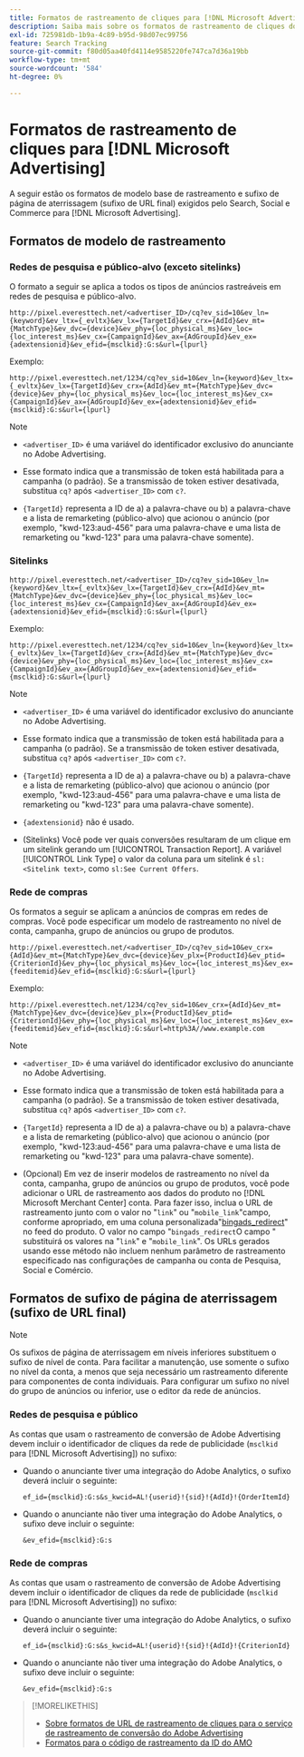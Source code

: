 ```yaml
---
title: Formatos de rastreamento de cliques para [!DNL Microsoft Advertising]
description: Saiba mais sobre os formatos de rastreamento de cliques do [!DNL Microsoft Advertising] contas.
exl-id: 725981db-1b9a-4c89-b95d-98d07ec99756
feature: Search Tracking
source-git-commit: f80d05aa40fd4114e9585220fe747ca7d36a19bb
workflow-type: tm+mt
source-wordcount: '584'
ht-degree: 0%

---
```


# Formatos de rastreamento de cliques para [!DNL Microsoft Advertising]

A seguir estão os formatos de modelo base de rastreamento e sufixo de página de aterrissagem (sufixo de URL final) exigidos pelo Search, Social e Commerce para [!DNL Microsoft Advertising].

## Formatos de modelo de rastreamento

### Redes de pesquisa e público-alvo (exceto sitelinks)

O formato a seguir se aplica a todos os tipos de anúncios rastreáveis em redes de pesquisa e público-alvo.

`http://pixel.everesttech.net/<advertiser_ID>/cq?ev_sid=10&ev_ln={keyword}&ev_ltx={_evltx}&ev_lx={TargetId}&ev_crx={AdId}&ev_mt={MatchType}&ev_dvc={device}&ev_phy={loc_physical_ms}&ev_loc={loc_interest_ms}&ev_cx={CampaignId}&ev_ax={AdGroupId}&ev_ex={adextensionid}&ev_efid={msclkid}:G:s&url={lpurl}`

Exemplo:

`http://pixel.everesttech.net/1234/cq?ev_sid=10&ev_ln={keyword}&ev_ltx={_evltx}&ev_lx={TargetId}&ev_crx={AdId}&ev_mt={MatchType}&ev_dvc={device}&ev_phy={loc_physical_ms}&ev_loc={loc_interest_ms}&ev_cx={CampaignId}&ev_ax={AdGroupId}&ev_ex={adextensionid}&ev_efid={msclkid}:G:s&url={lpurl}`

>[!NOTE]
>
>* `<advertiser_ID>` é uma variável do identificador exclusivo do anunciante no Adobe Advertising.
>
>* Esse formato indica que a transmissão de token está habilitada para a campanha (o padrão). Se a transmissão de token estiver desativada, substitua `cq?` após `<advertiser_ID>` com `c?`.
>
>* `{TargetId}` representa a ID de a) a palavra-chave ou b) a palavra-chave e a lista de remarketing (público-alvo) que acionou o anúncio (por exemplo, &quot;kwd-123:aud-456&quot; para uma palavra-chave e uma lista de remarketing ou &quot;kwd-123&quot; para uma palavra-chave somente).

### Sitelinks

`http://pixel.everesttech.net/<advertiser_ID>/cq?ev_sid=10&ev_ln={keyword}&ev_ltx={_evltx}&ev_lx={TargetId}&ev_crx={AdId}&ev_mt={MatchType}&ev_dvc={device}&ev_phy={loc_physical_ms}&ev_loc={loc_interest_ms}&ev_cx={CampaignId}&ev_ax={AdGroupId}&ev_ex={adextensionid}&ev_efid={msclkid}:G:s&url={lpurl}`

Exemplo:

`http://pixel.everesttech.net/1234/cq?ev_sid=10&ev_ln={keyword}&ev_ltx={_evltx}&ev_lx={TargetId}&ev_crx={AdId}&ev_mt={MatchType}&ev_dvc={device}&ev_phy={loc_physical_ms}&ev_loc={loc_interest_ms}&ev_cx={CampaignId}&ev_ax={AdGroupId}&ev_ex={adextensionid}&ev_efid={msclkid}:G:s&url={lpurl}`

>[!NOTE]
>
>* `<advertiser_ID>` é uma variável do identificador exclusivo do anunciante no Adobe Advertising.
>
>* Esse formato indica que a transmissão de token está habilitada para a campanha (o padrão). Se a transmissão de token estiver desativada, substitua `cq?` após `<advertiser_ID>` com `c?`.
>
>* `{TargetId}` representa a ID de a) a palavra-chave ou b) a palavra-chave e a lista de remarketing (público-alvo) que acionou o anúncio (por exemplo, &quot;kwd-123:aud-456&quot; para uma palavra-chave e uma lista de remarketing ou &quot;kwd-123&quot; para uma palavra-chave somente).
>
>* `{adextensionid}` não é usado.
>
>* (Sitelinks) Você pode ver quais conversões resultaram de um clique em um sitelink gerando um [!UICONTROL Transaction Report]. A variável [!UICONTROL Link Type] o valor da coluna para um sitelink é `sl:<Sitelink text>`, como `sl:See Current Offers`.

### Rede de compras

Os formatos a seguir se aplicam a anúncios de compras em redes de compras. Você pode especificar um modelo de rastreamento no nível de conta, campanha, grupo de anúncios ou grupo de produtos.

`http://pixel.everesttech.net/<advertiser_ID>/cq?ev_sid=10&ev_crx={AdId}&ev_mt={MatchType}&ev_dvc={device}&ev_plx={ProductId}&ev_ptid={CriterionId}&ev_phy={loc_physical_ms}&ev_loc={loc_interest_ms}&ev_ex={feeditemid}&ev_efid={msclkid}:G:s&url={lpurl}`

Exemplo:

`http://pixel.everesttech.net/1234/cq?ev_sid=10&ev_crx={AdId}&ev_mt={MatchType}&ev_dvc={device}&ev_plx={ProductId}&ev_ptid={CriterionId}&ev_phy={loc_physical_ms}&ev_loc={loc_interest_ms}&ev_ex={feeditemid}&ev_efid={msclkid}:G:s&url=http%3A//www.example.com`

>[!NOTE]
>
>* `<advertiser_ID>` é uma variável do identificador exclusivo do anunciante no Adobe Advertising.
>
>* Esse formato indica que a transmissão de token está habilitada para a campanha (o padrão). Se a transmissão de token estiver desativada, substitua `cq?` após `<advertiser_ID>` com `c?`.
>
>* `{TargetId}` representa a ID de a) a palavra-chave ou b) a palavra-chave e a lista de remarketing (público-alvo) que acionou o anúncio (por exemplo, &quot;kwd-123:aud-456&quot; para uma palavra-chave e uma lista de remarketing ou &quot;kwd-123&quot; para uma palavra-chave somente).
>
>* (Opcional) Em vez de inserir modelos de rastreamento no nível da conta, campanha, grupo de anúncios ou grupo de produtos, você pode adicionar o URL de rastreamento aos dados do produto no [!DNL Microsoft Merchant Center] conta. Para fazer isso, inclua o URL de rastreamento junto com o valor no &quot;`link`&quot; ou &quot;`mobile_link`&quot;campo, conforme apropriado, em uma coluna personalizada&quot;[bingads_redirect](https://help.bingads.microsoft.com/#apex/3/en/51084/0)&quot; no feed do produto. O valor no campo &quot;`bingads_redirect`O campo &quot; substituirá os valores na &quot;`link`&quot; e &quot;`mobile_link`&quot;. Os URLs gerados usando esse método não incluem nenhum parâmetro de rastreamento especificado nas configurações de campanha ou conta de Pesquisa, Social e Comércio.

## Formatos de sufixo de página de aterrissagem (sufixo de URL final)

>[!NOTE]
>
>Os sufixos de página de aterrissagem em níveis inferiores substituem o sufixo de nível de conta. Para facilitar a manutenção, use somente o sufixo no nível da conta, a menos que seja necessário um rastreamento diferente para componentes de conta individuais. Para configurar um sufixo no nível do grupo de anúncios ou inferior, use o editor da rede de anúncios.

### Redes de pesquisa e público

As contas que usam o rastreamento de conversão de Adobe Advertising devem incluir o identificador de cliques da rede de publicidade (`msclkid` para [!DNL Microsoft Advertising]) no sufixo:

* Quando o anunciante tiver uma integração do Adobe Analytics, o sufixo deverá incluir o seguinte:

  `ef_id={msclkid}:G:s&s_kwcid=AL!{userid}!{sid}!{AdId}!{OrderItemId}`

* Quando o anunciante não tiver uma integração do Adobe Analytics, o sufixo deve incluir o seguinte:

  `&ev_efid={msclkid}:G:s`

### Rede de compras

As contas que usam o rastreamento de conversão de Adobe Advertising devem incluir o identificador de cliques da rede de publicidade (`msclkid` para [!DNL Microsoft Advertising]) no sufixo:

* Quando o anunciante tiver uma integração do Adobe Analytics, o sufixo deverá incluir o seguinte:

  `ef_id={msclkid}:G:s&s_kwcid=AL!{userid}!{sid}!{AdId}!{CriterionId}`

* Quando o anunciante não tiver uma integração do Adobe Analytics, o sufixo deve incluir o seguinte:

  `&ev_efid={msclkid}:G:s`

>[!MORELIKETHIS]
>
>* [Sobre formatos de URL de rastreamento de cliques para o serviço de rastreamento de conversão do Adobe Advertising](formats-click-tracking-about.md)
>* [Formatos para o código de rastreamento da ID do AMO](skwcid-tracking-parameter.md)
